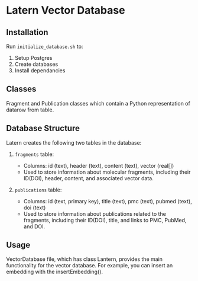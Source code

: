 # Latern Vector Database 

## Installation

Run `initialize_database.sh` to:
1. Setup Postgres
2. Create databases
3. Install dependancies

## Classes
Fragment and Publication classes which contain a Python representation of datarow from table. 

## Database Structure

Latern creates the following two tables in the database:

1. `fragments` table:
   - Columns: id (text), header (text), content (text), vector (real[])
   - Used to store information about molecular fragments, including their ID(DOI), header, content, and associated vector data.

2. `publications` table:
   - Columns: id (text, primary key), title (text), pmc (text), pubmed (text), doi (text)
   - Used to store information about publications related to the fragments, including their ID(DOI), title, and links to PMC, PubMed, and DOI.

## Usage

VectorDatabase file, which has class Lantern, provides the main functionality for the vector database. For example, you can insert an embedding with the insertEmbedding().